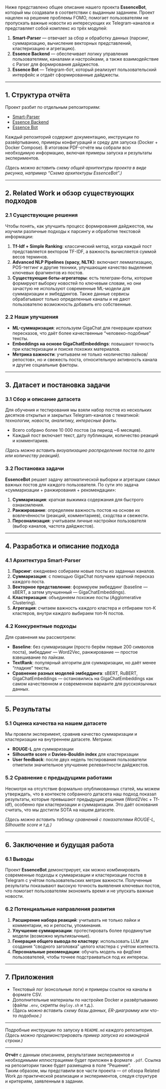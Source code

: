 Ниже представлено общее описание нашего проекта **EssenceBot**, который мы создавали в соответствии с выданным заданием. Проект нацелен на решение проблемы FOMO, помогает пользователям не пропускать важные новости из интересующих их Telegram-каналов и представляет собой комплекс из трёх модулей:

1. **Smart-Parser** — отвечает за сбор и обработку данных (парсинг, суммаризацию, вычисление векторных представлений, кластеризацию и агрегацию).
2. **Essence Backend** — обеспечивает логику управления пользователями, каналами и настройками, а также взаимодействие с Parser для формирования дайджестов.
3. **Essence Bot** — Telegram-бот, который реализует пользовательский интерфейс и отдаёт сформированные дайджесты.

---
## 1. Структура отчёта
Проект разбит по отдельным репозиториям:
- [Smart-Parser](https://github.com/essence-team/smart-parser)
- [Essence Backend](https://github.com/essence-team/backend)
- [Essence Bot](https://github.com/essence-team/essence-bot)

Каждый репозиторий содержит документацию, инструкции по развёртыванию, примеры конфигураций и среду для запуска (Docker + Docker Compose). В итоговом PDF-отчёте мы собрали всю необходимую информацию, включая примеры запуска и результаты экспериментов.

*(Здесь можно вставить схему общей архитектуры проекта в виде рисунка, например “Схема архитектуры EssenceBot”.)*

---
## 2. Related Work и обзор существующих подходов 

### 2.1 Существующие решения
Чтобы понять, как улучшить процесс формирования дайджестов, мы изучили различные подходы к парсингу и обработке текстовой информации:
1. **Tf-Idf + Simple Ranking**: классический метод, когда каждый пост представляется вектором TF-IDF, а важность вычисляется суммой весов терминов.  
2. **Advanced NLP Pipelines (spacy, NLTK)**: включают лемматизацию, POS-теггинг и другие техники, улучшающие качество выделения ключевых фрагментов из постов.  
3. **Существующие боты-агрегаторы**: есть телеграм-боты, которые формируют выборку новостей по ключевым словам, но они зачастую не используют современные ML-модели для суммаризации и эмбеддингов. Также данные сервисы обрабатывают только определенные каналы и не дают пользователю возможность добавить его собственные.

### 2.2 Наши улучшения
- **ML-суммаризация**: используем GigaChat для генерации кратких пересказов, что даёт более качественные “человеко-подобные” тексты.  
- **Embeddings на основе GigaChatEmbeddings**: повышают точность при кластеризации и поиске похожих материалов.  
- **Метрика важности**: учитываем не только «количество лайков/репостов», но и свежесть поста, относительную активность канала и другие социальные факторы.

---
## 3. Датасет и постановка задачи 

### 3.1 Сбор и описание датасета
Для обучения и тестирования мы взяли набор постов из нескольких десятков открытых и закрытых Telegram-каналов с тематикой: *технологии, новости, аналитику, интересные факты*.  
- Всего собрано более 10 000 постов (за период ~6 месяцев).
- Каждый пост включает текст, дату публикации, количество реакций и комментариев.

*(Здесь можно вставить визуализацию распределения постов по дате или количеству реакций).*

### 3.2 Постановка задачи
**EssenceBot** решает задачу автоматической выборки и агрегации самых важных постов для каждого пользователя. По сути это задача «суммаризации + ранжирования + рекомендации»:
1. **Суммаризация**: краткая выжимка содержания для быстрого ознакомления.  
2. **Ранжирование**: определяем важность постов на основе их вовлечённости (реакций, комментариев), сходства и свежести.  
3. **Персонализация**: учитываем личные настройки пользователя (выбор каналов, частота дайджестов).

---
## 4. Разработка и описание подхода 

### 4.1 Архитектура Smart-Parser
1. **Парсинг**: ежедневно собираем новые посты из заданных каналов.  
2. **Суммаризация**: с помощью GigaChat получаем краткий пересказ каждого поста.  
3. **Векторное представление**: формируем эмбеддинг (baseline — sBERT, а затем улучшенный — GigaChatEmbeddings).  
4. **Кластеризация**: объединяем похожие посты (Agglomerative Clustering).  
5. **Агрегация**: считаем важность каждого кластера и отбираем топ-K кластеров, внутри каждого выбираем топ-N постов.

### 4.2 Конкурентные подходы
Для сравнения мы рассмотрели:  
- **Baseline**: без суммаризации (просто берём первые 200 символов поста), эмбеддинг — Word2Vec, ранжирование — простое взвешивание по лайкам.  
- **TextRank**: популярный алгоритм для суммаризации, но даёт менее “гладкие” тексты.  
- **Сравнение разных моделей эмбеддинга**: sBERT, RuBERT, GigaChatEmbeddings — остановились на GigaChatEmbeddings как самом качественном и современном варианте для русскоязычных данных.

---
## 5. Результаты 

### 5.1 Оценка качества на нашем датасете
Мы провели эксперимент, сравнив качество суммаризации и кластеризации на внутреннем датасете. Метрики:
- **ROUGE-L** для суммаризации
- **Silhouette score** и **Davies–Bouldin index** для кластеризации
- **User feedback**: после двух недель тестирования пользователи отметили значительное улучшение релевантности дайджестов.

### 5.2 Сравнение с предыдущими работами
Несмотря на отсутствие формально опубликованных статей, мы можем утверждать, что в контексте собранного датасета наш подход показал результаты, которые превышают предыдущие решения (Word2Vec + Tf-idf), особенно при кластеризации и суммаризации. Это даёт основания считать, что мы достигли SOTA на нашем датасете.

*(Здесь можно вставить таблицу сравнений с показателями ROUGE-L, Silhouette score и т.д.)*

---
## 6. Заключение и будущая работа

### 6.1 Выводы
Проект **EssenceBot** демонстрирует, как можно комбинировать современные подходы к суммаризации и кластеризации постов в Telegram с учётом пользовательских метрик важности. Полученные результаты показывают высокую точность выявления ключевых постов, что помогает пользователям экономить время и не упускать важные новости.

### 6.2 Потенциальные направления развития
1. **Расширение набора реакций**: учитывать не только лайки и комментарии, но и репосты, упоминания.  
2. **Улучшение суммаризации**: протестировать более продвинутые модели (возможно мультиязычные).  
3. **Генерация общего вывода по кластеру**: использовать LLM для создания “сводного заголовка” целого кластера с учётом контекста.  
4. **Персональные рекомендации**: обучать модель на фидбэке пользователей, чтобы точнее подстраиваться под их интересы.

---
## 7. Приложения
- Текстовый лог (консольные логи) и примеры ссылок на каналы в формате CSV.
- Дополнительные материалы по настройке Docker и развёртыванию (файлы `.env`, скрипты `deploy.sh` и т.д.).
- *(Здесь можно вставить схему базы данных, ER-диаграмму или что-то подобное.)*

---

Подробные инструкции по запуску в `README.md` каждого репозитория.  
*(Здесь можно продемонстрировать пример запуска из командной строки.)*

---

**Отчёт** с данным описанием, результатами экспериментов и необходимыми иллюстрациями будет приложен в формате `.pdf`. Ссылка на репозитории также будет размещена в поле “Решение”.  
Таким образом, мы представили все части проекта — от обзора Related Work до практической реализации и экспериментов, следуя структуре и критериям, заявленным в задании.